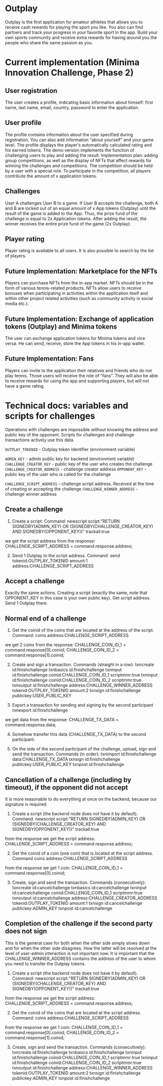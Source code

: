 # Outplay

Outplay is the first application for amateur athletes that allows you to receive cash rewards for playing the sport you like. You also can find partners and track your progress in your favorite sport in the app. Build your own sports community and receive extra rewards for having around you the people who share the same passion as you.

# Current implementation (Minima Innovation Challenge, Phase 2)

## User registration
The user creates a profile, indicating basic information about himself: first name, last name, email, country, password to enter the application.

## User profile
The profile contains information about the user specified during registration. You can also add information “about yourself” and your game level. The profile displays the player's automatically calculated rating and his earned tokens. The demo version implements the function of challenging users to play and adding the result. 
Implementation plan: adding group competitions, as well as the display of NFTs that affect rewards for winning the challenges and competitions. The competition should be held by a user with a special role. To participate in the competition, all players contribute the amount of x application tokens.

## Challenges
User A challenges User B to a game. If User B accepts the challenge, both A and B are locked out of an equal amount of x App tokens (Outplay) until the result of the game is added to the App. Thus, the prize fund of the challenge is equal to 2x Application tokens. After adding the result, the winner receives the entire prize fund of the game (2x Outplay).

## Player rating
Player rating is available to all users. It is also possible to search by the list of players.

## Future Implementation: Marketplace for the NFTs
Players can purchase NFTs from the in-app market. NFTs should be in the form of various tennis-related products. NFTs allow users to receive bonuses when participating in activities within the application itself and within other project related activities (such as community activity in social media etc.).

## Future Implementation: Exchange of application tokens (Outplay) and Minima tokens
The user can exchange application tokens for Minima tokens and vice versa. He can send, receive, store the App tokens in his in-app wallet.

## Future Implementation: Fans
Players can invite to the application their relatives and friends who do not play tennis. Those users will receive the role of “fans”. They will also be able to receive rewards for using the app and supporting players, but will not have a game rating.

# Technical docs: variables and scripts for challenges

Operations with challenges are impossible without knowing the address and public key of the opponent. Scripts for challenges and challenge transactions actively use this data.

`OUTPLAY_TOKENID` - Outplay token identifier (environment variable)

`ADMIN_KEY` - admin public key for backend (environment variable)
`CHALLENGE_CREATOR_KEY` - public key of the user who creates the challenge
`CHALLENGE_CREATOR_ADDRESS` - challenge creator address
`OPPONENT_KEY` - public key of the user who is called for the challenge

`CHALLENGE_SCRIPT_ADDRESS` - challenge script address. Received at the time of creating or accepting the challenge
`CHALLENGE_WINNER_ADDRESS` - challenge winner address

## Create a challenge
1. Create a script. Command:
newscript script:"RETURN SIGNEDBY(ADMIN_KEY) OR (SIGNEDBY(CHALLENGE_CREATOR_KEY) AND SIGNEDBY(OPPONENT_KEY))" trackall:true

we get the script address from the response:
CHALLENGE_SCRIPT_ADDRESS = command.response.address;

2. Send 1 Outplay to the script address. Command:
send tokenid:OUTPLAY_TOKENID amount:1 address:CHALLENGE_SCRIPT_ADDRESS

## Accept a challenge
Exactly the same actions. Creating a script (exactly the same, note that OPPONENT_KEY in this case is your own public key). Get script address. Send 1 Outplay there.

## Normal end of a challenge
1. Get the coinid of the coins that are located at the address of the script. Command:
coins address:CHALLENGE_SCRIPT_ADDRESS

we get 2 coins from the response:
CHALLENGE_COIN_ID_1 = command.response[0].coinid;
CHALLENGE_COIN_ID_2 = command.response[1].coinid;

2. Create and sign a transaction. Commands (straight in a row):
txncreate id:finishchallenge
txnbasics id:finishchallenge
txninput id:finishchallenge coinid:CHALLENGE_COIN_ID_1  scriptmmr:true
txninput id:finishchallenge coinid:CHALLENGE_COIN_ID_2  scriptmmr:true
txnoutput id:finishchallenge address:CHALLENGE_WINNER_ADDRESS tokenid:OUTPLAY_TOKENID amount:2
txnsign id:finishchallenge publickey:USER_PUBLIC_KEY

3. Export a transaction for sending and signing by the second participant
txnexport id:finishchallenge

we get data from the response:
CHALLENGE_TX_DATA = command.response.data;

4. Somehow transfer this data (CHALLENGE_TX_DATA) to the second participant.

5. On the side of the second participant of the challenge, upload, sign and send the transaction. Commands (in order):
txnimport id:finishchallenge data:CHALLENGE_TX_DATA
txnsign id:finishchallenge publickey:USER_PUBLIC_KEY
txnpost id:finishchallenge

## Cancellation of a challenge (including by timeout), if the opponent did not accept 
It is more reasonable to do everything at once on the backend, because our signature is required.

1. Create a script (the backend node does not have it by default). Command:
newscript script:"RETURN SIGNEDBY(ADMIN_KEY) OR (SIGNEDBY(CHALLENGE_CREATOR_KEY) AND SIGNEDBY(OPPONENT_KEY))" trackall:true

from the response we get the script address:
CHALLENGE_SCRIPT_ADDRESS = command.response.address;

2. Get the coinid of a coin (one coin) that is located at the script address. Command
coins address:CHALLENGE_SCRIPT_ADDRESS

from the response we get 1 coin:
CHALLENGE_COIN_ID_1 = command.response[0].coinid;

3. Create, sign and send the transaction. Commands (consecutively):
txncreate id:cancelchallenge
txnbasics id:cancelchallenge
txninput id:cancelchallenge coinid:CHALLENGE_COIN_ID_1  scriptmmr:true
txnoutput id:cancelchallenge address:CHALLENGE_CREATOR_ADDRESS tokenid:OUTPLAY_TOKENID amount:1
txnsign id:cancelchallenge publickey:ADMIN_KEY
txnpost id:cancelchallenge

## Completion of the challenge if the second party does not sign
This is the general case for both when the other side simply slows down and for when the other side disagrees. How the latter will be resolved at the level of user-admin interaction is not important now. It is important that the CHALLENGE_WINNER_ADDRESS contains the address of the user to whom you need to transfer the Outplay tokens.

1. Create a script (the backend node does not have it by default). Command:
newscript script:"RETURN SIGNEDBY(ADMIN_KEY) OR (SIGNEDBY(CHALLENGE_CREATOR_KEY) AND SIGNEDBY(OPPONENT_KEY))" trackall:true

from the response we get the script address:
CHALLENGE_SCRIPT_ADDRESS = command.response.address;

2. Get the coinid of the coins that are located at the script address. Command:
coins address:CHALLENGE_SCRIPT_ADDRESS

from the response we get 1 coin:
CHALLENGE_COIN_ID_1 = command.response[0].coinid;
CHALLENGE_COIN_ID_2 = command.response[1].coinid;

3. Create, sign and send the transaction. Commands (consecutively):
txncreate id:finishchallenge
txnbasics id:finishchallenge
txninput id:finishchallenge coinid:CHALLENGE_COIN_ID_1  scriptmmr:true
txninput id:finishchallenge coinid:CHALLENGE_COIN_ID_2  scriptmmr:true
txnoutput id:finishchallenge address:CHALLENGE_WINNER_ADDRESS tokenid:OUTPLAY_TOKENID amount:2
txnsign id:finishchallenge publickey:ADMIN_KEY
txnpost id:finishchallenge
